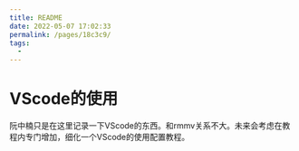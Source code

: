 ```yaml
---
title: README
date: 2022-05-07 17:02:33
permalink: /pages/18c3c9/
tags:
  - 
---
```



# VScode的使用
阮中楠只是在这里记录一下VScode的东西。和rmmv关系不大。未来会考虑在教程内专门增加，细化一个VScode的使用配置教程。
